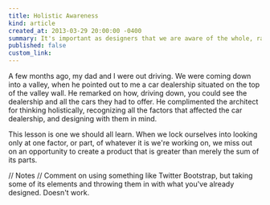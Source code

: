 ```yaml
---
title: Holistic Awareness
kind: article
created_at: 2013-03-29 20:00:00 -0400
summary: It's important as designers that we are aware of the whole, rather than just the parts, when we design.
published: false
custom_link: 
---
```


A few months ago, my dad and I were out driving. We were coming down into a valley, when he pointed out to me a car dealership situated on the top of the valley wall. He remarked on how, driving down, you could see the dealership and all the cars they had to offer. He complimented the architect for thinking holistically, recognizing all the factors that affected the car dealership, and designing with them in mind.

This lesson is one we should all learn. When we lock ourselves into looking only at one factor, or part, of whatever it is we're working on, we miss out on an opportunity to create a product that is greater than merely the sum of its parts.

// Notes
// Comment on using something like Twitter Bootstrap, but taking some of its elements and throwing them in with what you've already designed. Doesn't work.
